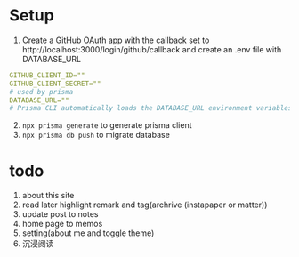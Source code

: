 # Setup
1. Create a GitHub OAuth app with the callback set to http://localhost:3000/login/github/callback and create an .env file with DATABASE_URL
```yaml
GITHUB_CLIENT_ID=""
GITHUB_CLIENT_SECRET=""
# used by prisma
DATABASE_URL=""
# Prisma CLI automatically loads the DATABASE_URL environment variables from the .env file,so .env will support both Prisma and Next.js
```

2. <code>npx prisma generate</code> to generate prisma client
3. <code>npx prisma db push</code> to migrate database

# todo
1. about this site
2. read later highlight remark and tag(archrive (instapaper or matter))
4. update post to notes
5. home page to memos
6. setting(about me and toggle theme)
7. 沉浸阅读
